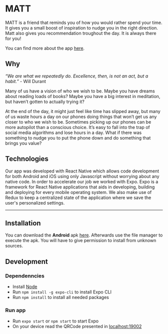 # MATT

MATT is a friend that reminds you of how you would rather spend your time. It gives you a small boost of inspiration to nudge you in the right direction. Matt also gives you recommendation troughout the day. It is always there for you!

You can find more about the app [here](https://matt-9f1781.webflow.io/).


## Why
_“We are what we repeatedly do. Excellence, then, is not an act, but a habit.”_ - Will Durant

Many of us have a vision of who we wish to be. Maybe you have dreams about reading loads of books? Maybe you have a big interest in meditation, but haven’t gotten to actually trying it?

At the end of the day, it might just feel like time has slipped away, but many of us waste hours a day on our phones doing things that won’t get us any closer to who we wish to be. Sometimes picking up our phones can be more autopilot than a conscious choice. It’s easy to fall into the trap of social media algorithms and lose hours in a day. What if there was something to nudge you to put the phone down and do something that brings you value?


## Technologies
Our app was developed with React Native which allows code development for both Android and iOS using only Javascript without worrying about any native code. In order to accelerate our job we worked with Expo. Expo is a framework for React Native applications that aids in developing, building and deploying for every mobile operating system. We also make use of Redux to keep a centralized state of the application where we save the user's personalized settings.


----

## Installation

You can download the **Android** apk [here](https://exp-shell-app-assets.s3.us-west-1.amazonaws.com/android/%40cajoalbuquerque/MATT-7d09feb6c49d4e75adb2e5dbdece4c1d-signed.apk). Afterwards use the file manager to execute the apk. You will have to give permission to install from unknown sources.


## Development
### Dependenncies

- Install [Node](https://nodejs.org/en/download/)
- Run `npm install -g expo-cli` to install Expo CLI
- Run `npm install` to install all needed packages

### Run app

- Run `expo start` or `npm start` to start Expo
- On your device read the QRCode presented in [localhost:19002](http://localhost:19002/)
